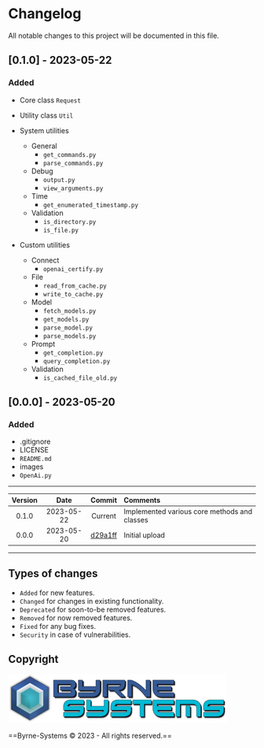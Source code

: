 # Changelog
All notable changes to this project will be documented in this file.

## [0.1.0] - 2023-05-22
### Added
- Core class `Request`
- Utility class `Util`

- System utilities
  - General
    - `get_commands.py`
    - `parse_commands.py`
  - Debug
  	- `output.py`
  	- `view_arguments.py`
  - Time
    - `get_enumerated_timestamp.py`
  - Validation
    - `is_directory.py`
    - `is_file.py`

- Custom utilities
  - Connect
	- `openai_certify.py`
  - File
  	- `read_from_cache.py`
	- `write_to_cache.py`
  - Model
  	- `fetch_models.py`
	- `get_models.py`
	- `parse_model.py`
	- `parse_models.py`
  - Prompt
	- `get_completion.py`
	- `query_completion.py`
  - Validation
    - `is_cached_file_old.py`

## [0.0.0] - 2023-05-20
### Added
- .gitignore
- LICENSE
- `README.md`
- images
- `OpenAi.py`

---

| Version | Date       | Commit                                                            | Comments 														                             |
| :-----: | :--------: | :---------------------------------------------------------------: | :---------------------------------------------------------------- |
| 0.1.0   | 2023-05-22 | Current                                                           | Implemented various core methods and classes
| 0.0.0   | 2023-05-20 | [d29a1ff](https://github.com/Justin-Byrne/OpenAi/commit/d29a1ff)  | Initial upload

---

## Types of changes
- `Added` for new features.
- `Changed` for changes in existing functionality.
- `Deprecated` for soon-to-be removed features.
- `Removed` for now removed features.
- `Fixed` for any bug fixes.
- `Security` in case of vulnerabilities.

## Copyright

![Byrne-Systems](https://github.com/Justin-Byrne/OpenAi/blob/main/images/byrne-systems.logo.png)

==Byrne-Systems © 2023 - All rights reserved.==

